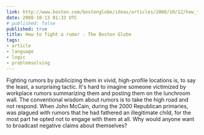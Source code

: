 ```yaml
---
link: http://www.boston.com/bostonglobe/ideas/articles/2008/10/12/how_to_fight_a_rumor/?page=1
date: 2008-10-13 01:33 UTC
# published: false
published: true
title: How to fight a rumor - The Boston Globe
tags:
- article
- language
- logic
- problemsolving
---
```


Fighting rumors by publicizing them in vivid, high-profile locations is, to say the least, a surprising tactic. It's hard to imagine someone victimized by workplace rumors summarizing them and posting them on the lunchroom wall. The conventional wisdom about rumors is to take the high road and not respond. When John McCain, during the 2000 Republican primaries, was plagued with rumors that he had fathered an illegitimate child, for the most part he opted not to engage with them at all. Why would anyone want to broadcast negative claims about themselves?
